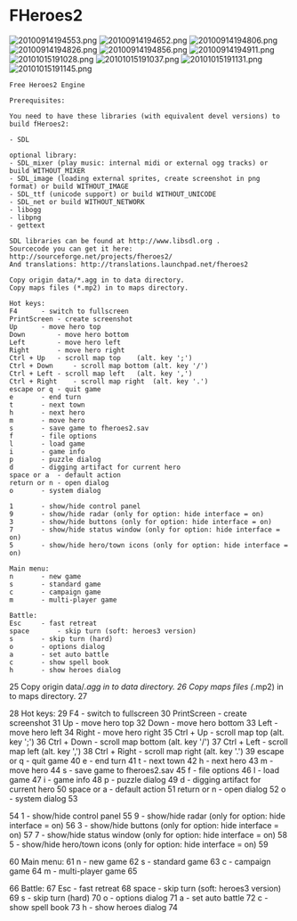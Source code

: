 # FHeroes2


![20100914194553.png](https://github.com/blchinezu/EZX-Projects/blob/master/Games/FHeroes2/screenshots/20100914194553.png?raw=true)
![20100914194652.png](https://github.com/blchinezu/EZX-Projects/blob/master/Games/FHeroes2/screenshots/20100914194652.png?raw=true)
![20100914194806.png](https://github.com/blchinezu/EZX-Projects/blob/master/Games/FHeroes2/screenshots/20100914194806.png?raw=true)
![20100914194826.png](https://github.com/blchinezu/EZX-Projects/blob/master/Games/FHeroes2/screenshots/20100914194826.png?raw=true)
![20100914194856.png](https://github.com/blchinezu/EZX-Projects/blob/master/Games/FHeroes2/screenshots/20100914194856.png?raw=true)
![20100914194911.png](https://github.com/blchinezu/EZX-Projects/blob/master/Games/FHeroes2/screenshots/20100914194911.png?raw=true)
![20101015191028.png](https://github.com/blchinezu/EZX-Projects/blob/master/Games/FHeroes2/screenshots/20101015191028.png?raw=true)
![20101015191037.png](https://github.com/blchinezu/EZX-Projects/blob/master/Games/FHeroes2/screenshots/20101015191037.png?raw=true)
![20101015191131.png](https://github.com/blchinezu/EZX-Projects/blob/master/Games/FHeroes2/screenshots/20101015191131.png?raw=true)
![20101015191145.png](https://github.com/blchinezu/EZX-Projects/blob/master/Games/FHeroes2/screenshots/20101015191145.png?raw=true)


    Free Heroes2 Engine
    
    Prerequisites:
    
    You need to have these libraries (with equivalent devel versions) to build fHeroes2:
    
    - SDL
    
    optional library:
    - SDL_mixer (play music: internal midi or external ogg tracks) or build WITHOUT_MIXER
    - SDL_image (loading external sprites, create screenshot in png format) or build WITHOUT_IMAGE
    - SDL_ttf (unicode support) or build WITHOUT_UNICODE
    - SDL_net or build WITHOUT_NETWORK
    - libogg
    - libpng
    - gettext
    
    SDL libraries can be found at http://www.libsdl.org .
    Sourcecode you can get it here: http://sourceforge.net/projects/fheroes2/
    And translations: http://translations.launchpad.net/fheroes2
    
    Copy origin data/*.agg in to data directory.
    Copy maps files (*.mp2) in to maps directory.
    
    Hot keys:
    F4      - switch to fullscreen
    PrintScreen - create screenshot
    Up      - move hero top
    Down        - move hero bottom
    Left        - move hero left
    Right       - move hero right
    Ctrl + Up   - scroll map top    (alt. key ';')
    Ctrl + Down     - scroll map bottom (alt. key '/')
    Ctrl + Left - scroll map left   (alt. key ',')
    Ctrl + Right    - scroll map right  (alt. key '.')
    escape or q - quit game
    e       - end turn
    t       - next town
    h       - next hero
    m       - move hero
    s       - save game to fheroes2.sav
    f       - file options
    l       - load game
    i       - game info
    p       - puzzle dialog
    d       - digging artifact for current hero
    space or a  - default action
    return or n - open dialog
    o       - system dialog
    
    1       - show/hide control panel
    9       - show/hide radar (only for option: hide interface = on)
    3       - show/hide buttons (only for option: hide interface = on)
    7       - show/hide status window (only for option: hide interface = on)
    5       - show/hide hero/town icons (only for option: hide interface = on)
    
    Main menu:
    n       - new game
    s       - standard game
    c       - campaign game
    m       - multi-player game
    
    Battle:
    Esc     - fast retreat
    space       - skip turn (soft: heroes3 version)
    s       - skip turn (hard)
    o       - options dialog
    a       - set auto battle
    c       - show spell book
    h       - show heroes dialog
    
25
    Copy origin data/*.agg in to data directory.
26
    Copy maps files (*.mp2) in to maps directory.
27
    
28
    Hot keys:
29
    F4      - switch to fullscreen
30
    PrintScreen - create screenshot
31
    Up      - move hero top
32
    Down        - move hero bottom
33
    Left        - move hero left
34
    Right       - move hero right
35
    Ctrl + Up   - scroll map top    (alt. key ';')
36
    Ctrl + Down     - scroll map bottom (alt. key '/')
37
    Ctrl + Left - scroll map left   (alt. key ',')
38
    Ctrl + Right    - scroll map right  (alt. key '.')
39
    escape or q - quit game
40
    e       - end turn
41
    t       - next town
42
    h       - next hero
43
    m       - move hero
44
    s       - save game to fheroes2.sav
45
    f       - file options
46
    l       - load game
47
    i       - game info
48
    p       - puzzle dialog
49
    d       - digging artifact for current hero
50
    space or a  - default action
51
    return or n - open dialog
52
    o       - system dialog
53
    
54
    1       - show/hide control panel
55
    9       - show/hide radar (only for option: hide interface = on)
56
    3       - show/hide buttons (only for option: hide interface = on)
57
    7       - show/hide status window (only for option: hide interface = on)
58
    5       - show/hide hero/town icons (only for option: hide interface = on)
59
    
60
    Main menu:
61
    n       - new game
62
    s       - standard game
63
    c       - campaign game
64
    m       - multi-player game
65
    
66
    Battle:
67
    Esc     - fast retreat
68
    space       - skip turn (soft: heroes3 version)
69
    s       - skip turn (hard)
70
    o       - options dialog
71
    a       - set auto battle
72
    c       - show spell book
73
    h       - show heroes dialog
74

